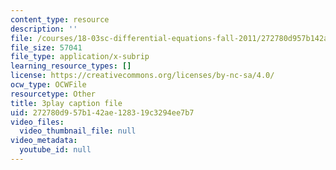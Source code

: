 ```yaml
---
content_type: resource
description: ''
file: /courses/18-03sc-differential-equations-fall-2011/272780d957b142ae128319c3294ee7b7_MCrDzhpu3-s.srt
file_size: 57041
file_type: application/x-subrip
learning_resource_types: []
license: https://creativecommons.org/licenses/by-nc-sa/4.0/
ocw_type: OCWFile
resourcetype: Other
title: 3play caption file
uid: 272780d9-57b1-42ae-1283-19c3294ee7b7
video_files:
  video_thumbnail_file: null
video_metadata:
  youtube_id: null
---
```

